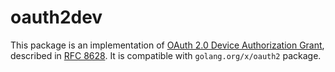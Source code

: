 # oauth2dev

This package is an implementation of [OAuth 2.0 Device Authorization Grant](https://www.oauth.com/oauth2-servers/device-flow/),
described in [RFC 8628](https://www.rfc-editor.org/rfc/rfc8628).
It is compatible with `golang.org/x/oauth2` package.
